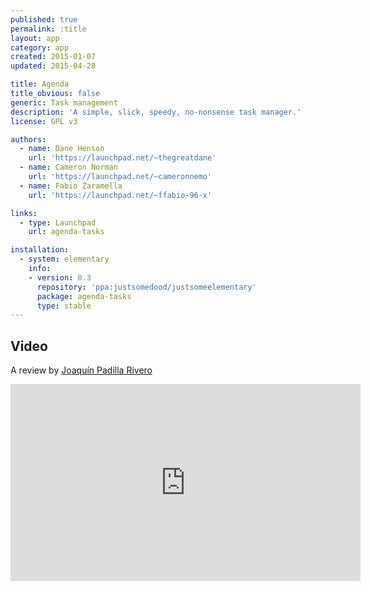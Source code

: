```yaml
---
published: true
permalink: :title
layout: app
category: app
created: 2015-01-07
updated: 2015-04-28

title: Agenda
title_obvious: false
generic: Task management
description: 'A simple, slick, speedy, no-nonsense task manager.'
license: GPL v3

authors:
  - name: Dane Henson
    url: 'https://launchpad.net/~thegreatdane'
  - name: Cameron Norman
    url: 'https://launchpad.net/~cameronnemo'
  - name: Fabio Zaramella
    url: 'https://launchpad.net/~ffabio-96-x'

links:
  - type: Launchpad
    url: agenda-tasks

installation:
  - system: elementary
    info:
    - version: 0.3
      repository: 'ppa:justsomedood/justsomeelementary'
      package: agenda-tasks
      type: stable
---
```

## Video
A review by [Joaquín Padilla Rivero](https://www.youtube.com/channel/UC_im4PuM9ViTNjaUf2cXmgg)

<iframe width="560" height="315" src="https://www.youtube.com/embed/yzjHooANupU" frameborder="0" allowfullscreen></iframe>